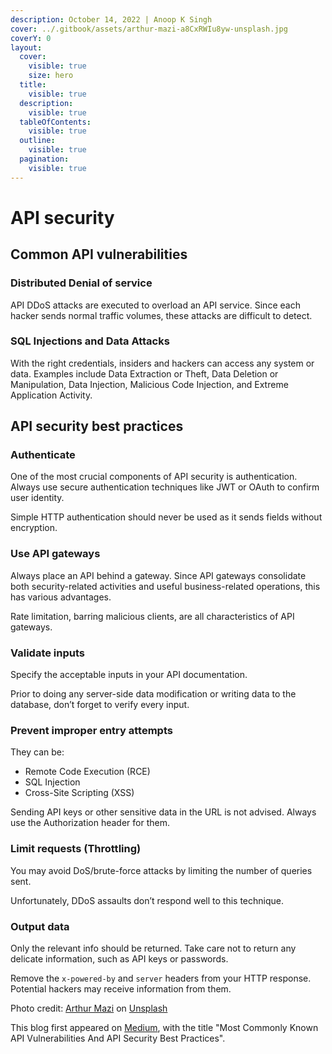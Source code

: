 ```yaml
---
description: October 14, 2022 | Anoop K Singh
cover: ../.gitbook/assets/arthur-mazi-a8CxRWIu8yw-unsplash.jpg
coverY: 0
layout:
  cover:
    visible: true
    size: hero
  title:
    visible: true
  description:
    visible: true
  tableOfContents:
    visible: true
  outline:
    visible: true
  pagination:
    visible: true
---
```


# API security

## Common API vulnerabilities <a href="#id-3cc6" id="id-3cc6"></a>

### Distributed Denial of service <a href="#id-3cc6" id="id-3cc6"></a>

API DDoS attacks are executed to overload an API service. Since each hacker sends normal traffic volumes, these attacks are difficult to detect.

### SQL Injections and Data Attacks

With the right credentials, insiders and hackers can access any system or data. Examples include Data Extraction or Theft, Data Deletion or Manipulation, Data Injection, Malicious Code Injection, and Extreme Application Activity.

## API security best practices <a href="#id-8469" id="id-8469"></a>

### Authenticate <a href="#id-8469" id="id-8469"></a>

One of the most crucial components of API security is authentication. Always use secure authentication techniques like JWT or OAuth to confirm user identity.

Simple HTTP authentication should never be used as it sends fields without encryption.

### Use API gateways

Always place an API behind a gateway. Since API gateways consolidate both security-related activities and useful business-related operations, this has various advantages.

Rate limitation, barring malicious clients, are all characteristics of API gateways.

### Validate inputs

Specify the acceptable inputs in your API documentation.

Prior to doing any server-side data modification or writing data to the database, don’t forget to verify every input.

### Prevent improper entry attempts

They can be:

* Remote Code Execution (RCE)
* SQL Injection
* Cross-Site Scripting (XSS)

Sending API keys or other sensitive data in the URL is not advised. Always use the Authorization header for them.

### Limit requests (Throttling)

You may avoid DoS/brute-force attacks by limiting the number of queries sent.

Unfortunately, DDoS assaults don’t respond well to this technique.

### Output data

Only the relevant info should be returned. Take care not to return any delicate information, such as API keys or passwords.

Remove the `x-powered-by` and `server` headers from your HTTP response. Potential hackers may receive information from them.



Photo credit: [Arthur Mazi](https://unsplash.com/@arthurbizkit?utm_content=creditCopyText\&utm_medium=referral\&utm_source=unsplash) on [Unsplash](https://unsplash.com/photos/blue-sky-over-white-clouds-a8CxRWIu8yw?utm_content=creditCopyText\&utm_medium=referral\&utm_source=unsplash)

This blog first appeared on [Medium](https://medium.com/lattice-what-is/most-commonly-known-api-vulnerabilities-6f3d69dde671), with the title "Most Commonly Known API Vulnerabilities And API Security Best Practices".&#x20;
